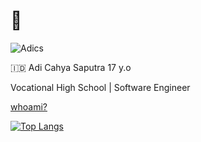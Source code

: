 # 👋 

<p><img src="https://komarev.com/ghpvc/?username=AdiCahyaSaputra&label=Profile%20views&color=dc2626&style=flat" alt="Adics" /></p>

:indonesia: Adi Cahya Saputra 17 y.o

Vocational High School | Software Engineer

[whoami?](https://adics.vercel.app)
<br>

[![Top Langs](https://github-readme-stats.vercel.app/api/top-langs/?username=AdiCahyaSaputra&layout=compact)](https://github.com/anuraghazra/github-readme-stats)
